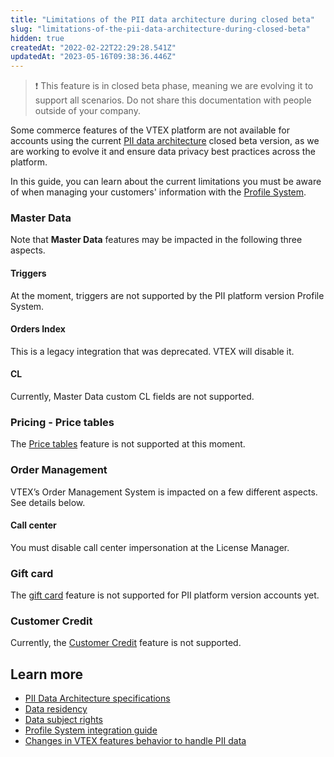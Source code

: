 ```yaml
---
title: "Limitations of the PII data architecture during closed beta"
slug: "limitations-of-the-pii-data-architecture-during-closed-beta"
hidden: true
createdAt: "2022-02-22T22:29:28.541Z"
updatedAt: "2023-05-16T09:38:36.446Z"
---
```

>❗ This feature is in closed beta phase, meaning we are evolving it to support all scenarios. Do not share this documentation with people outside of your company.

Some commerce features of the VTEX platform are not available for accounts using the current [PII data architecture](https://developers.vtex.com/docs/guides/pii-data-architecture) closed beta version, as we are working to evolve it and ensure data privacy best practices across the platform.

In this guide, you can learn about the current limitations you must be aware of when managing your customers' information with the [Profile System](https://developers.vtex.com/docs/guides/profile-system).

### Master Data

Note that **Master Data** features may be impacted in the following three aspects.

#### Triggers

At the moment, triggers are not supported by the PII platform version Profile System.

#### Orders Index

This is a legacy integration that was deprecated. VTEX will disable it.

#### CL

Currently, Master Data custom CL fields are not supported.

### Pricing - Price tables

The [Price tables](https://help.vtex.com/en/tutorial/creating-price-tables--58YmY2Iwggyw4WeSCGg24S#) feature is not supported at this moment.

### Order Management

VTEX’s Order Management System is impacted on a few different aspects. See details below.

#### Call center

You must disable call center impersonation at the License Manager.

### Gift card

The [gift card](https://help.vtex.com/en/subcategory/gift-card--3qWeS7abxCyC0G0GMq42gA#) feature is not supported for PII platform version accounts yet.

### Customer Credit

Currently, the [Customer Credit](https://help.vtex.com/en/tutorial/customer-credit-overview--1uIqTjWxIIIEW0COMg4uE0) feature is not supported.

## Learn more

- [PII Data Architecture specifications](https://developers.vtex.com/docs/guides/pii-data-architecture-specifications)
- [Data residency](https://developers.vtex.com/docs/guides/data-residency)
- [Data subject rights](https://help.vtex.com/tutorial/data-subject-rights--6imchxTx09icupKMbzHVIM)
- [Profile System integration guide](https://developers.vtex.com/docs/guides/profile-system)
- [Changes in VTEX features behavior to handle PII data](https://developers.vtex.com/docs/guides/changes-in-vtex-features-behavior-to-handle-pii-data)
